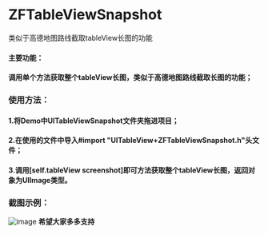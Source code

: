 # ZFTableViewSnapshot
类似于高德地图路线截取tableView长图的功能


#### 主要功能：
#### 调用单个方法获取整个tableView长图，类似于高德地图路线截取长图的功能；
####     
### 使用方法：
#### 1.将Demo中UITableViewSnapshot文件夹拖进项目；
#### 2.在使用的文件中导入#import "UITableView+ZFTableViewSnapshot.h"头文件；
#### 3.调用[self.tableView screenshot]即可方法获取整个tableView长图，返回对象为UIImage类型。
####      
### 截图示例：
 ![image](https://github.com/rzf1129/UITableViewSnapshotDemo/blob/master/IMG_2047.JPG)
**********************希望大家多多支持**********************
